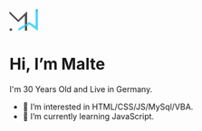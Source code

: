 <img width="50px" src="MW_Dev_Dunke.png">
<h1> Hi, I’m Malte </h1>
  




<p> I'm 30 Years Old and Live in Germany. </p>


- 👀 I’m interested in HTML/CSS/JS/MySql/VBA.
- 🌱 I’m currently learning JavaScript.


<!---
osbad28/osbad28 is a ✨ special ✨ repository because its `README.md` (this file) appears on your GitHub profile.
You can click the Preview link to take a look at your changes.
--->


